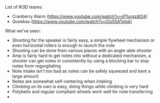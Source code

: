 List of Ri3D teams:
- Cranberry Alarm (https://www.youtube.com/watch?v=xP1urgzdt24)
- Quokkas (https://www.youtube.com/watch?v=iOz55ATplok)

What we've seen:
- Shooting for the speaker is fairly easy, a simple flywheel mechanism or even horizontal rollers is enough to launch the note
- Shooting can be done from various places with an angle-able shooter
- Amp is fairly hard to get notes into without a dedicated mechanism, a shooter can get notes in consistently by using a blocking bar to stop notes from regurgitating
- Note intake isn't too bad as notes can be safely squeezed and bent a large amount
- Notes are somewhat self-centering when intaking
- Climbing on its own is easy, doing things while climbing is very hard
- Polybelts and regular compliant wheels work well for note transferring
- 